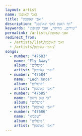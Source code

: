 ```yaml
---
layout: artist
name: זאבי קאופמן
title: "זאבי קאופמן"
description: "דף האמן זאבי קאופמן"
keywords: "שירים, מוזיקה, זאבי קאופמן"
permalink: /artists/זאבי-קאופמן
redirect_from:
  - /artists/list/זאבי קאופמן
  - /artists/זאבי-קאופמן/
songs:
  - number: "47683"
    name: "Fly Away"
    album: "סינגלים"
    artist: "זאבי קאופמן"
  - number: "47684"
    name: "Lech Knos"
    album: "סינגלים"
    artist: "זאבי קאופמן"
  - number: "47685"
    name: "כי טוב השם"
    album: "סינגלים"
    artist: "זאבי קאופמן"
  - number: "47686"
    name: "עקביא"
    album: "סינגלים"
    artist: "זאבי קאופמן"
---
```

